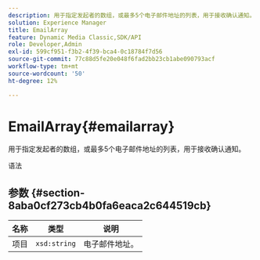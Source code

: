 ```yaml
---
description: 用于指定发起者的数组，或最多5个电子邮件地址的列表，用于接收确认通知。
solution: Experience Manager
title: EmailArray
feature: Dynamic Media Classic,SDK/API
role: Developer,Admin
exl-id: 599cf951-f3b2-4f39-bca4-0c18784f7d56
source-git-commit: 77c88d5fe20e048f6fad2bb23cb1abe090793acf
workflow-type: tm+mt
source-wordcount: '50'
ht-degree: 12%

---
```


# EmailArray{#emailarray}

用于指定发起者的数组，或最多5个电子邮件地址的列表，用于接收确认通知。

语法

## 参数 {#section-8aba0cf273cb4b0fa6eaca2c644519cb}

| 名称 | 类型 | 说明 |
|---|---|---|
| 项目 | `xsd:string` | 电子邮件地址。 |
